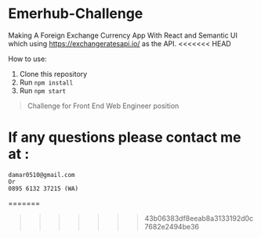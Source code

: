 # Emerhub-Challenge
Making A Foreign Exchange Currency App With React and Semantic UI which using https://exchangeratesapi.io/ as the API.
<<<<<<< HEAD

How to use:
1. Clone this repository
2. Run `npm install`
3. Run `npm start`

> Challenge for Front End Web Engineer position

# If any questions please contact me at : 

    damar0510@gmail.com
    Or
    0895 6132 37215 (WA)
=======
>>>>>>> 43b06383df8eeab8a3133192d0c7682e2494be36

